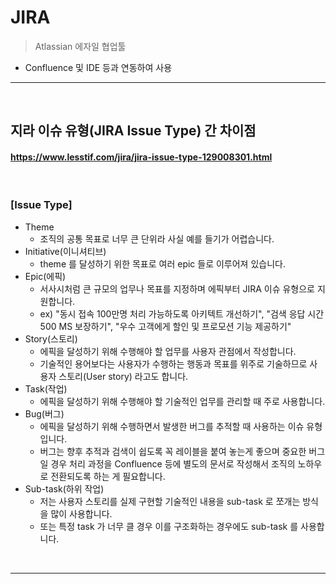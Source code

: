 # JIRA
> Atlassian 에자일 협업툴
* Confluence 및 IDE 등과 연동하여 사용

<hr>
<br>

## 지라 이슈 유형(JIRA Issue Type) 간 차이점
#### https://www.lesstif.com/jira/jira-issue-type-129008301.html

<br>

### [Issue Type]
* Theme
  * 조직의 공통 목표로 너무 큰 단위라 사실 예를 들기가 어렵습니다.
* Initiative(이니셔티브)
  * theme 를 달성하기 위한 목표로 여러 epic 들로 이루어져 있습니다. 
* Epic(에픽)
  * 서사시처럼 큰 규모의 업무나 목표를 지정하며 에픽부터 JIRA 이슈 유형으로 지원합니다.
  * ex) "동시 접속 100만명 처리 가능하도록 아키텍트 개선하기", "검색 응답 시간 500 MS 보장하기", "우수 고객에게 할인 및 프로모션 기능 제공하기"
* Story(스토리)
  * 에픽을 달성하기 위해 수행해야 할 업무를 사용자 관점에서 작성합니다.
  * 기술적인 용어보다는 사용자가 수행하는 행동과 목표를 위주로 기술하므로 사용자 스토리(User story) 라고도 합니다.
* Task(작업)
  * 에픽을 달성하기 위해 수행해야 할 기술적인 업무를 관리할 때 주로 사용합니다.
* Bug(버그)
  * 에픽을 달성하기 위해 수행하면서 발생한 버그를 추적할 때 사용하는 이슈 유형입니다.
  * 버그는 향후 추적과 검색이 쉽도록 꼭 레이블을 붙여 놓는게 좋으며 중요한 버그일 경우 처리 과정을 Confluence 등에 별도의 문서로 작성해서 조직의 노하우로 전환되도록 하는 게 필요합니다.
* Sub-task(하위 작업)
  * 저는 사용자 스토리를 실제 구현할 기술적인 내용을 sub-task 로 쪼개는 방식을 많이 사용합니다.
  * 또는 특정 task 가 너무 클 경우 이를 구조화하는 경우에도 sub-task 를 사용합니다.

<br>
<hr>
<br>

